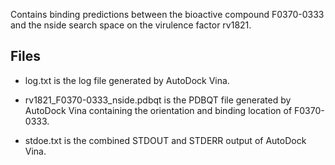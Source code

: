 Contains binding predictions between the bioactive compound F0370-0333 and the nside search space on the virulence factor rv1821.

## Files

- log.txt is the log file generated by AutoDock Vina.

- rv1821_F0370-0333_nside.pdbqt is the PDBQT file generated by AutoDock Vina containing the orientation and binding location of F0370-0333.

- stdoe.txt is the combined STDOUT and STDERR output of AutoDock Vina.

